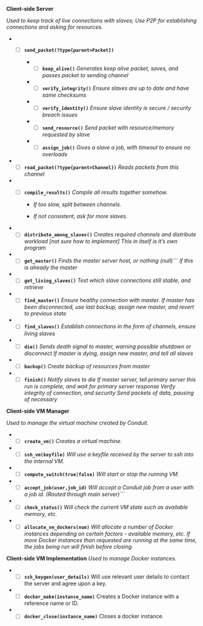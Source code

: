 **Client-side Server**

*Used to keep track of live connections with slaves; Use P2P for establishing connections and asking for resources.*

* * [ ] **```send_packet(?type{parent=Packet})```**

    * * [ ] **```keep_alive()```**
    *Generates keep alive packet, saves, and passes packet to sending channel*

    * * [ ] **```verify_integrity()```**
    *Ensure slaves are up to date and have same checksums*

    * * [ ] **```verify_identity()```**
    *Ensure slave identity is secure / security breach issues*

    * * [ ] **```send_resource()```**
    *Send packet with resource/memory requested by slave*

    * * [ ] **```assign_job()```**
    *Gives a slave a job, with timeout to ensure no overloads*

* * [ ] **```read_packet(?type{parent=Channel})```**
*Reads packets from this channel*

* * [ ] **```compile_results()```**
*Compile all results together somehow.*

    * *If too slow, split between channels.*

    * *If not consistent, ask for more slaves.*

* * [ ] **```distribute_among_slaves()```**
*Creates required channels and distribute workload [not sure how to implement]
This in itself is it’s own program*

* * [ ] **```get_master()```**
*Finds the master server host, or nothing (null)``` if this is already the master*

* * [ ] **```get_living_slaves()```**
*Test which slave connections still stable, and retrieve*

* * [ ] **```find_master()```**
*Ensure healthy connection with master. If master has been disconnected, use last backup, assign new master, and revert to previous state*

* * [ ] **```find_slaves()```**
*Establish connections in the form of channels, ensure living slaves*

* * [ ] **```die()```**
*Sends death signal to master, warning possible shutdown or disconnect
If master is dying, assign new master, and tell all slaves*

* * [ ] **```backup()```**
*Create backup of resources from master*

* * [ ] **```finish()```**
*Notify slaves to die
If master server, tell primary server this run is complete, and wait for primary server response
Verify integrity of connection, and security
Send packets of data, pausing of necessary*

**Client-side VM Manager**

*Used to manage the virtual machine created by Conduit.*

* * [ ] **```create_vm()```**
*Creates a virtual machine.*

* * [ ] **```ssh_vm(keyfile)```**
*Will use a keyfile received by the server to ssh into the internal VM.*

* * [ ] **```compute_switch(true|false)```**
*Will start or stop the running VM.*

* * [ ] **```accept_job(user,job_id)```**
*Will accept a Conduit job from a user with a job id. (Routed through main server)```*

* * [ ] **```check_status()```**
*Will  check the current VM state such as available memory, etc.*

* * [ ] **```allocate_vm_dockers(num)```**
*Will allocate a number of Docker instances depending on certain factors - available memory, etc. If more Docker instances than requested are running at the same time, the jobs being run will finish before closing.*

**Client-side VM Implementation**
*Used to manage Docker instances.*

* * [ ] **```ssh_keygen(user_details)```**
Will use relevant user details to contact the server and agree upon a key.

* * [ ] **```docker_make(instance_name)```**
Creates a Docker instance with a reference name or ID.

* * [ ] **```docker_close(instance_name)```**
Closes a docker instance.
